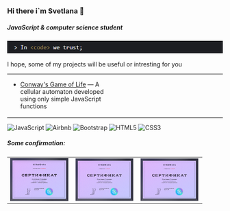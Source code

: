 ### Hi there i`m Svetlana 👋
##### JavaScript & computer science student

![Описание](https://github.com/marss-hub/marss-hub/blob/main/codebanner-xs.png)

I hope, some of my projects will be useful or intresting for you

<table><tr><td valign="top" width="50%">

* [Conway's Game of Life](https://marss-hub.github.io/Conways-Game-of-Life-using-simple-JavaScript/) — A cellular automaton developed using only simple JavaScript functions

</td><td valign="top" width="50%">

</td></tr></table>

![JavaScript](https://img.shields.io/badge/javascript-%23323330.svg?style=for-the-badge&logo=javascript&logoColor=%23F7DF1E)
![Airbnb](https://img.shields.io/badge/Airbnb-%23ff5a5f.svg?style=for-the-badge&logo=Airbnb&logoColor=white)
![Bootstrap](https://img.shields.io/badge/bootstrap-%238511FA.svg?style=for-the-badge&logo=bootstrap&logoColor=white)
![HTML5](https://img.shields.io/badge/html5-%23E34F26.svg?style=for-the-badge&logo=html5&logoColor=white)
![CSS3](https://img.shields.io/badge/css3-%231572B6.svg?style=for-the-badge&logo=css3&logoColor=white)



##### Some confirmation:
<table><tr><td valign="top" width="33%">
<a href="https://github.com/marss-hub/marss-hub/blob/main/certificateGB-1.PNG" target="_blank" ><img src="https://github.com/marss-hub/marss-hub/blob/main/certificateGB-1.PNG" alt="Certificate from GeekBrains entry level" height="100px"></a>
</td><td valign="top" width="33%">
<a href="https://github.com/marss-hub/marss-hub/blob/main/certificateGB-2.PNG" target="_blank" ><img src="https://github.com/marss-hub/marss-hub/blob/main/certificateGB-2.PNG" alt="Certificate from GeekBrains intermediate level" height="100px"></a>
</td><td valign="top" width="33%">
<a href="https://github.com/marss-hub/marss-hub/blob/main/certificateGB-2.PNG" target="_blank" ><img src="https://github.com/marss-hub/marss-hub/blob/main/certificateGB-2.PNG" alt="Certificate from GeekBrains intermediate level" height="100px"></a>
</td></tr></table>





  
<!--
**marss-hub/marss-hub** is a ✨ _special_ ✨ repository because its `README.md` (this file) appears on your GitHub profile.

![Описание](ссылка)
mb later
https://www.codewars.com/users/marss-hub/badges/large
or
https://www.codewars.com/users/marss-hub/badges/micro


Here are some ideas to get you started:

- 🔭 I’m currently working on ...
- 🌱 I’m currently learning ...
- 👯 I’m looking to collaborate on ...
- 🤔 I’m looking for help with ...
- 💬 Ask me about ...
- 📫 How to reach me: ...
- 😄 Pronouns: ...
- ⚡ Fun fact: ...
-->

